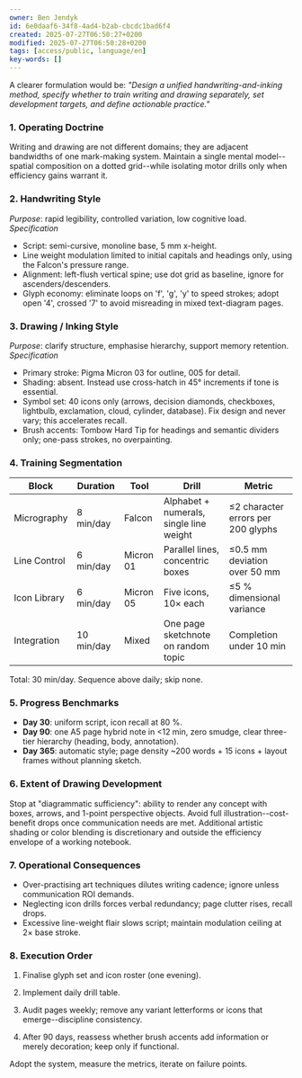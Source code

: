 ```yaml
---
owner: Ben Jendyk
id: 6e0daaf6-34f8-4ad4-b2ab-cbcdc1bad6f4
created: 2025-07-27T06:50:27+0200
modified: 2025-07-27T06:50:28+0200
tags: [access/public, language/en]
key-words: []
---
```


A clearer formulation would be: _"Design a unified handwriting-and-inking method, specify whether to train writing and drawing separately, set development targets, and define actionable practice."_

### 1. Operating Doctrine

Writing and drawing are not different domains; they are adjacent bandwidths of one mark-making system. Maintain a single mental model--spatial composition on a dotted grid--while isolating motor drills only when efficiency gains warrant it.

### 2. Handwriting Style

_Purpose_: rapid legibility, controlled variation, low cognitive load.  
_Specification_

- Script: semi-cursive, monoline base, 5 mm x-height.
- Line weight modulation limited to initial capitals and headings only, using the Falcon's pressure range.
- Alignment: left-flush vertical spine; use dot grid as baseline, ignore for ascenders/descenders.
- Glyph economy: eliminate loops on 'f', 'g', 'y' to speed strokes; adopt open '4', crossed '7' to avoid misreading in mixed text-diagram pages.

### 3. Drawing / Inking Style

_Purpose_: clarify structure, emphasise hierarchy, support memory retention.  
_Specification_

- Primary stroke: Pigma Micron 03 for outline, 005 for detail.
- Shading: absent. Instead use cross-hatch in 45° increments if tone is essential.
- Symbol set: 40 icons only (arrows, decision diamonds, checkboxes, lightbulb, exclamation, cloud, cylinder, database). Fix design and never vary; this accelerates recall.
- Brush accents: Tombow Hard Tip for headings and semantic dividers only; one-pass strokes, no overpainting.

### 4. Training Segmentation

| Block | Duration | Tool | Drill | Metric | 
| ---- | ---- | ---- | ---- | ----  |
| Micrography | 8 min/day | Falcon | Alphabet + numerals, single line weight | ≤2 character errors per 200 glyphs | 
| Line Control | 6 min/day | Micron 01 | Parallel lines, concentric boxes | ≤0.5 mm deviation over 50 mm | 
| Icon Library | 6 min/day | Micron 05 | Five icons, 10× each | ≤5 % dimensional variance | 
| Integration | 10 min/day | Mixed | One page sketchnote on random topic | Completion under 10 min | 

Total: 30 min/day. Sequence above daily; skip none.

### 5. Progress Benchmarks

- **Day 30**: uniform script, icon recall at 80 %.
- **Day 90**: one A5 page hybrid note in <12 min, zero smudge, clear three-tier hierarchy (heading, body, annotation).
- **Day 365**: automatic style; page density ~200 words + 15 icons + layout frames without planning sketch.

### 6. Extent of Drawing Development

Stop at "diagrammatic sufficiency": ability to render any concept with boxes, arrows, and 1-point perspective objects. Avoid full illustration--cost-benefit drops once communication needs are met. Additional artistic shading or color blending is discretionary and outside the efficiency envelope of a working notebook.

### 7. Operational Consequences

- Over-practising art techniques dilutes writing cadence; ignore unless communication ROI demands.
- Neglecting icon drills forces verbal redundancy; page clutter rises, recall drops.
- Excessive line-weight flair slows script; maintain modulation ceiling at 2× base stroke.

### 8. Execution Order

1. Finalise glyph set and icon roster (one evening).

2. Implement daily drill table.

3. Audit pages weekly; remove any variant letterforms or icons that emerge--discipline consistency.

4. After 90 days, reassess whether brush accents add information or merely decoration; keep only if functional.

Adopt the system, measure the metrics, iterate on failure points.